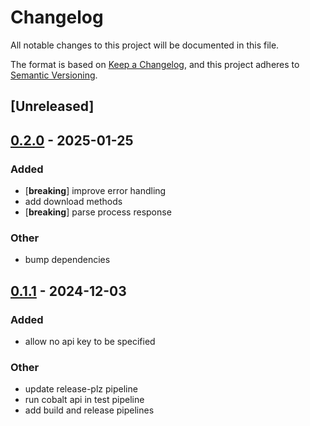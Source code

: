 # Changelog

All notable changes to this project will be documented in this file.

The format is based on [Keep a Changelog](https://keepachangelog.com/en/1.0.0/),
and this project adheres to [Semantic Versioning](https://semver.org/spec/v2.0.0.html).

## [Unreleased]

## [0.2.0](https://github.com/jake-walker/codl/compare/v0.1.1...v0.2.0) - 2025-01-25

### Added

- [**breaking**] improve error handling
- add download methods
- [**breaking**] parse process response

### Other

- bump dependencies

## [0.1.1](https://github.com/jake-walker/codl/compare/v0.1.0...v0.1.1) - 2024-12-03

### Added

- allow no api key to be specified

### Other

- update release-plz pipeline
- run cobalt api in test pipeline
- add build and release pipelines
